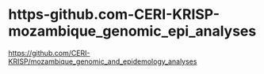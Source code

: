 # https-github.com-CERI-KRISP-mozambique_genomic_epi_analyses
https://github.com/CERI-KRISP/mozambique_genomic_and_epidemology_analyses
